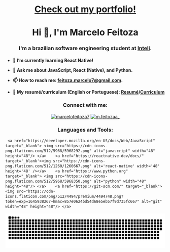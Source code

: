 <h1 align='center'><a href='https://marcelofeitoza.github.io/portfolio/'>Check out my portfolio!</a></h2>


<h1 align="center">Hi 👋, I'm Marcelo Feitoza</h1>

<h3 align="center">I'm a brazilian software engineering student at <a href="https://github.com/Intelihub" target="_blank">Inteli</a>.
</h3>

<h4>

  - 🌱 I’m currently learning **React Native**!

  - 💬 Ask me about **JavaScript, React (Native), and Python**.

  - 📫 How to reach me: **feitoza.marcelo7@gmail.com**.
  
  - 📖 My resumé/curriculum (English or Portuguese): <a href="https://drive.google.com/file/d/1Yy-ARHd2srIdlXK_0qwpxHOPU3rnP_mJ/view?usp=sharing" target="_blank">Resumé</a>/<a href="https://drive.google.com/file/d/1bxckYro_-dEP_--j5mfUUkOafLUGaooE/view?usp=sharing" target="_blank">Curriculum</a>
</h4>
<h3 align="center">Connect with me:</h3>
<p align="center" justify-content="space-between">
<a href="https://linkedin.com/in/marcelofeitoza7" target="blank"><img align="center" src="https://image.flaticon.com/icons/png/512/174/174857.png" alt="marcelofeitoza7" height="44" width="44"/></a>     <a href="https://instagram.com/m.feitozaa_" target="blank"><img align="center" src="https://image.flaticon.com/icons/png/512/174/174855.png" alt="m.feitozaa_" height="44" width="44" /></a>
</p>

<h3 align="center">Languages and Tools:</h3>

<p align="center"> 

     <a href="https://developer.mozilla.org/en-US/docs/Web/JavaScript" target="_blank"> <img src="https://cdn-icons-png.flaticon.com/512/5968/5968292.png" alt="javascript" width="48" height="48"/> </a>    <a href="https://reactnative.dev/docs/" target='_blank'><img src="https://cdn-icons-png.flaticon.com/512/1260/1260667.png" alt='react-native' width='48' height='48' /></a>    <a href="https://www.python.org" target="_blank"> <img src="https://cdn-icons-png.flaticon.com/512/5968/5968350.png" alt="python" width="48" height="48"/> </a>    <a href="https://git-scm.com/" target="_blank"> <img src="https://cdn-icons.flaticon.com/png/512/4494/premium/4494748.png?token=exp=1645938267~hmac=857e0624bd54d68e5eb57f9d735fc667" alt="git" width="48" height="48"/> </a>  

</p>



![Snake animation](https://github.com/marcelofeitoza/marcelofeitoza/blob/output/github-contribution-grid-snake.svg)
